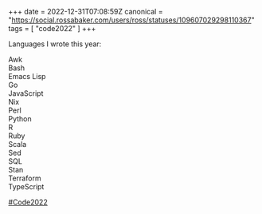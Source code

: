 +++
date = 2022-12-31T07:08:59Z
canonical = "https://social.rossabaker.com/users/ross/statuses/109607029298110367"
tags = [ "code2022" ]
+++

<p>Languages I wrote this year:</p><p>Awk<br />Bash<br />Emacs Lisp<br />Go<br />JavaScript<br />Nix<br />Perl<br />Python<br />R<br />Ruby<br />Scala<br />Sed<br />SQL<br />Stan<br />Terraform<br />TypeScript</p><p><a href="https://social.rossabaker.com/tags/Code2022" class="mention hashtag" rel="tag">#<span>Code2022</span></a></p>
